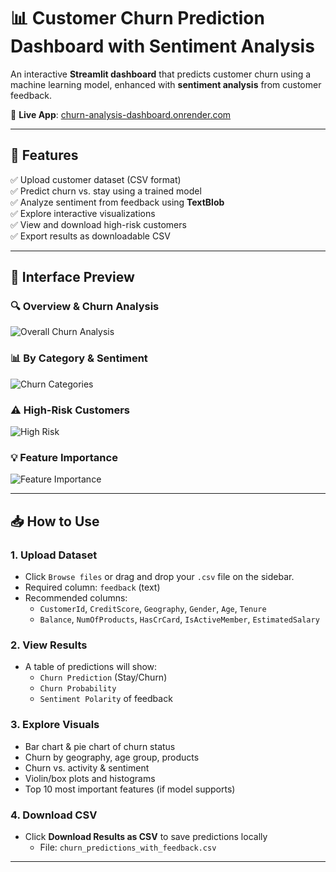 # 📊 Customer Churn Prediction Dashboard with Sentiment Analysis

An interactive **Streamlit dashboard** that predicts customer churn using a machine learning model, enhanced with **sentiment analysis** from customer feedback.

🔗 **Live App**: [churn-analysis-dashboard.onrender.com]([https://churn-analysis-dashboard.onrender.com](https://churn-analysis-dashboard.onrender.com/))

---

## 🧠 Features

✅ Upload customer dataset (CSV format)  
✅ Predict churn vs. stay using a trained model  
✅ Analyze sentiment from feedback using **TextBlob**  
✅ Explore interactive visualizations  
✅ View and download high-risk customers  
✅ Export results as downloadable CSV  

---

## 📸 Interface Preview

### 🔍 Overview & Churn Analysis

![Overall Churn Analysis](./screenshots/Screenshot(35).png)

### 📊 By Category & Sentiment

![Churn Categories](./screenshots/churn_by_categories.png)

### ⚠️ High-Risk Customers

![High Risk](./screenshots/high_risk_customers.png)

### 💡 Feature Importance

![Feature Importance](./screenshots/feature_importance.png)

---

## 📥 How to Use

### 1. Upload Dataset

- Click `Browse files` or drag and drop your `.csv` file on the sidebar.
- Required column: `feedback` (text)  
- Recommended columns:
  - `CustomerId`, `CreditScore`, `Geography`, `Gender`, `Age`, `Tenure`
  - `Balance`, `NumOfProducts`, `HasCrCard`, `IsActiveMember`, `EstimatedSalary`

### 2. View Results

- A table of predictions will show:
  - `Churn Prediction` (Stay/Churn)
  - `Churn Probability`
  - `Sentiment Polarity` of feedback

### 3. Explore Visuals

- Bar chart & pie chart of churn status  
- Churn by geography, age group, products  
- Churn vs. activity & sentiment  
- Violin/box plots and histograms  
- Top 10 most important features (if model supports)

### 4. Download CSV

- Click **Download Results as CSV** to save predictions locally  
  - File: `churn_predictions_with_feedback.csv`

---

